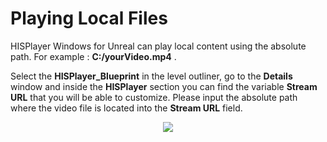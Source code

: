 # Playing Local Files

HISPlayer Windows for Unreal can play local content using the absolute path. For example : **C:/yourVideo.mp4** . 

Select the **HISPlayer_Blueprint** in the level outliner, go to the **Details** window and inside the **HISPlayer** section you can find the variable **Stream URL** that you will be able to customize. Please input the absolute path where the video file is located into the **Stream URL** field.

<p align="center">
<img src="https://github.com/HISPlayer/UnrealWindows-SDK/assets/32887298/2adbb965-c15b-42ed-937a-81c374b41a58">
</p>
